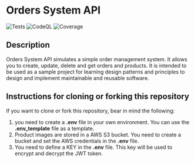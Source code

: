 # Orders System API

![Tests](https://github.com/jahlon/orders-system/actions/workflows/test-and-lint.yml/badge.svg)
![CodeQL](https://github.com/jahlon/orders-system/actions/workflows/codeql-analysis.yml/badge.svg)
![Coverage](https://jahlon.github.io/orders-system/coverage.svg)

## Description
Orders System API simulates a simple order management system. 
It allows you to create, update, delete and get orders and products.
It is intended to be used as a sample project for learning design patterns and principles to
design and implement maintainable and reusable software.

## Instructions for cloning or forking this repository
If you want to clone or fork this repository, bear in mind the following:

1. you need to create a **.env** file in your own environment. You can use 
the **.env_template** file as a template.
2. Product images are stored in a AWS S3 bucket. You need to create a bucket and
set the AWS credentials in the **.env** file.
3. You need to define a KEY in the **.env** file. This key will be used to encrypt
and decrypt the JWT token.